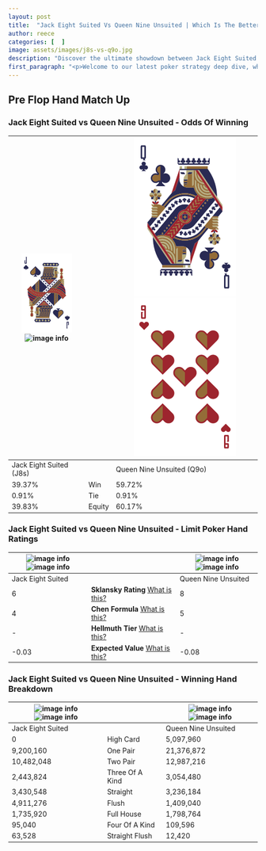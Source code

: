 ```yaml
---
layout: post
title:  "Jack Eight Suited Vs Queen Nine Unsuited | Which Is The Better Hand In Poker? A Complete Guide"
author: reece
categories: [  ]
image: assets/images/j8s-vs-q9o.jpg
description: "Discover the ultimate showdown between Jack Eight Suited and Queen Nine Unsuited in poker! Uncover the odds, strategies, and scenarios where one hand triumphs over the other. Get ready to up your poker game with this thrilling analysis."
first_paragraph: "<p>Welcome to our latest poker strategy deep dive, where we're pitting two distinct hands against each other in a high-stakes showdown: Jack Eight Suited vs Queen Nine Unsuited.</p><p>In the dynamic world of poker, every decision counts, and knowing which hand holds the upper hand is key to your success at the table.</p><p>In this article, we'll dissect these two hands, explore the scenarios where one dominates the other, and equip you with the knowledge to make strategic choices that can tip the odds in your favor.</p><p>Get ready to unravel the intriguing dynamics of these poker hands and elevate your game to new heights.</p>"
---
```




[comment]: # (sp0)

## Pre Flop Hand Match Up

<div class="table hand-ratings" markdown="1"> 



### Jack Eight Suited vs Queen Nine Unsuited - Odds Of Winning


    
| ![image info](assets/images/hand1/J.png) ![image info](assets/images/hand1/8s.png) |  | ![image info](assets/images/hand2/Q.png) ![image info](assets/images/hand2/9o.png) |
| -------- | -------- | -------- |
| Jack Eight Suited (J8s) |  | Queen Nine Unsuited (Q9o) |
| 39.37% | Win | 59.72% |
| 0.91% | Tie | 0.91% |
| 39.83% | Equity | 60.17% |




[comment]: # (sp1)



### Jack Eight Suited vs Queen Nine Unsuited - Limit Poker Hand Ratings


    
| ![image info](https://www.riverpairs.com/assets/images/hand1/J.png) ![image info](https://www.riverpairs.com/assets/images/hand1/8s.png) |  | ![image info](https://www.riverpairs.com/assets/images/hand2/Q.png) ![image info](https://www.riverpairs.com/assets/images/hand2/9o.png) |
| -------- | -------- | -------- |
| Jack Eight Suited |  | Queen Nine Unsuited |
| 6 | **Sklansky Rating** [What is this?](/sklansky-rating-explained) | 8 |
| 4 | **Chen Formula** [What is this?](/chen-formula-explained) | 5 |
| - | **Hellmuth Tier** [What is this?](/Hellmuth-tier-explained) | - |
| -0.03 | **Expected Value** [What is this?](/expected-value-explained) | -0.08 |




[comment]: # (sp2)



### Jack Eight Suited vs Queen Nine Unsuited - Winning Hand Breakdown


    
| ![image info](https://www.riverpairs.com/assets/images/hand1/J.png) ![image info](https://www.riverpairs.com/assets/images/hand1/8s.png) |  | ![image info](https://www.riverpairs.com/assets/images/hand2/Q.png) ![image info](https://www.riverpairs.com/assets/images/hand2/9o.png) |
| -------- | -------- | -------- |
| Jack Eight Suited |  | Queen Nine Unsuited |
| 0 | High Card | 5,097,960 |
| 9,200,160 | One Pair | 21,376,872 |
| 10,482,048 | Two Pair | 12,987,216 |
| 2,443,824 | Three Of A Kind | 3,054,480 |
| 3,430,548 | Straight | 3,236,184 |
| 4,911,276 | Flush | 1,409,040 |
| 1,735,920 | Full House | 1,798,764 |
| 95,040 | Four Of A Kind | 109,596 |
| 63,528 | Straight Flush | 12,420 |




[comment]: # (sp3)



</div>

[comment]: # (sp4)



[comment]: # (sp5)


